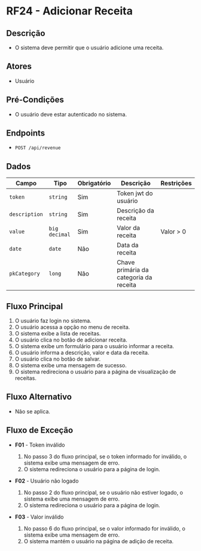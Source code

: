 # RF24 - Adicionar Receita

## Descrição

- O sistema deve permitir que o usuário adicione uma receita.

## Atores

- Usuário

## Pré-Condições

- O usuário deve estar autenticado no sistema.

## Endpoints

- `POST /api/revenue`

## Dados

| Campo         | Tipo          | Obrigatório | Descrição                              | Restrições |
|---------------|---------------|-------------|----------------------------------------|------------|
| `token`       | `string`      | Sim         | Token jwt do usuário                   |            |
| `description` | `string`      | Sim         | Descrição da receita                   |            |
| `value`       | `big decimal` | Sim         | Valor da receita                       | Valor > 0  |
| `date`        | `date`        | Não         | Data da receita                        |            |
| `pkCategory`  | `long`     | Não         | Chave primária da categoria da receita |            |

## Fluxo Principal

1. O usuário faz login no sistema.
2. O usuário acessa a opção no menu de receita.
3. O sistema exibe a lista de receitas.
4. O usuário clica no botão de adicionar receita.
5. O sistema exibe um formulário para o usuário informar a receita.
6. O usuário informa a descrição, valor e data da receita.
7. O usuário clica no botão de salvar.
8. O sistema exibe uma mensagem de sucesso.
9. O sistema redireciona o usuário para a página de visualização de receitas.

## Fluxo Alternativo

- Não se aplica.

## Fluxo de Exceção

- **F01** - Token inválido
    1. No passo 3 do fluxo principal, se o token informado for inválido, o sistema exibe uma mensagem de erro.
    2. O sistema redireciona o usuário para a página de login.

- **F02** - Usuário não logado
    1. No passo 2 do fluxo principal, se o usuário não estiver logado, o sistema exibe uma mensagem de erro.
    2. O sistema redireciona o usuário para a página de login.

- **F03** - Valor inválido
    1. No passo 6 do fluxo principal, se o valor informado for inválido, o sistema exibe uma mensagem de erro.
    2. O sistema mantém o usuário na página de adição de receita.